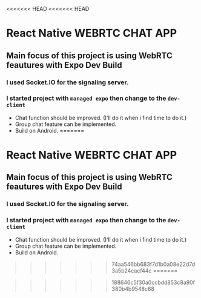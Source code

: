<<<<<<< HEAD
<<<<<<< HEAD
# React Native WEBRTC CHAT APP

## Main focus of this project is using WebRTC feautures with Expo Dev Build

### I used Socket.IO for the signaling server.

### I started project with `managed expo` then change to the `dev-client`

- Chat function should be improved. (I'll do it when i find time to do it.)
- Group chat feature can be implemented.
- Build on Android.
=======
# React Native WEBRTC CHAT APP

## Main focus of this project is using WebRTC feautures with Expo Dev Build
### I used Socket.IO for the signaling server.
### I started project with `managed expo` then change to the `dev-client`

* Chat function should be improved. (I'll do it when i find time to do it.)
* Group chat feature can be implemented. 
* Build on Android. 

>>>>>>> 74aa546bb683f7d1b0a08e22d7d3a5b24cacf44c
=======

>>>>>>> 188646c5f30a0ccbdd853c8a90f380b4b9548c68
